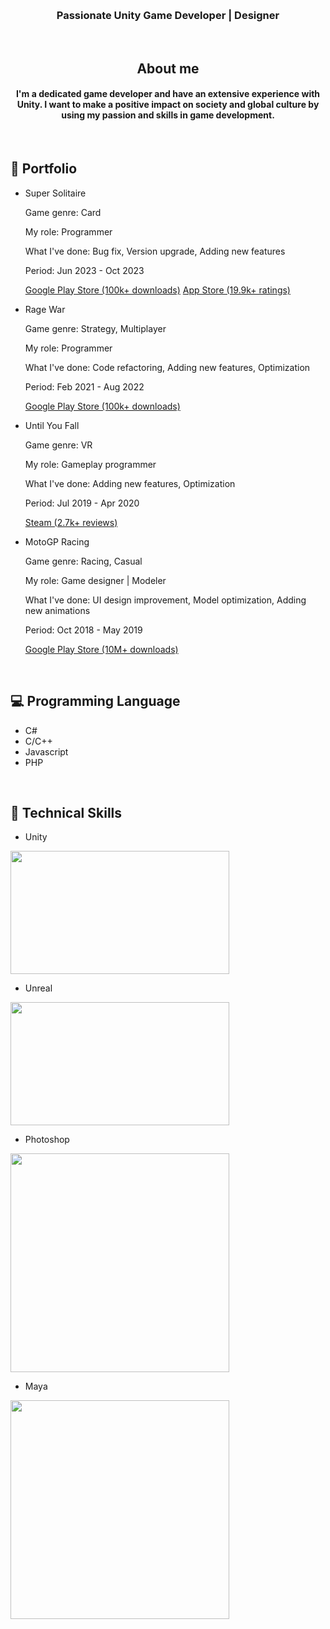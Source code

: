   <p align="center">
<!--   <img src="" alt="" style="width:100%; max-width:100%;" border="3px" /> -->
</p>

<br/>

<h3 align="center">
Passionate Unity Game Developer | Designer
</h3>

<br/>

<h2 align="center">
 About me
</h2>

<h4 align="center">
I'm a dedicated game developer and have an extensive experience with Unity.
I want to make a positive impact on society and global culture by using my passion and skills in game development.
</h4>

<br/>

## 🔭 Portfolio

- Super Solitaire
  <p>Game genre: Card</p>
  <p>My role: Programmer</p>
  <p>What I've done: Bug fix, Version upgrade, Adding new features</p>
  <p>Period: Jun 2023 - Oct 2023</p>
  <p>
    <a href="https://play.google.com/store/apps/details?id=com.thebinaryfamily.supersolitaire">Google Play Store (100k+ downloads)</a>
    <a href="https://apps.apple.com/us/app/super-solitaire-card-game/id1274440615">App Store (19.9k+ ratings)</a>
  </p>
  
- Rage War
  <p>Game genre: Strategy, Multiplayer</p>
  <p>My role: Programmer</p>
  <p>What I've done: Code refactoring, Adding new features, Optimization</p>
  <p>Period: Feb 2021 - Aug 2022</p>
  <p>
    <a href="https://play.google.com/store/apps/details?id=com.furystudio.ragewar">Google Play Store (100k+ downloads)</a>
  </p>

- Until You Fall
  <p>Game genre: VR</p>
  <p>My role: Gameplay programmer</p>
  <p>What I've done: Adding new features, Optimization</p>
  <p>Period: Jul 2019 - Apr 2020</p>
  <p>
    <a href="https://store.steampowered.com/app/858260/Until_You_Fall/">Steam (2.7k+ reviews)</a>
  </p>
  
- MotoGP Racing
  <p>Game genre: Racing, Casual</p>
  <p>My role: Game designer | Modeler</p>
  <p>What I've done: UI design improvement, Model optimization, Adding new animations</p>
  <p>Period: Oct 2018 - May 2019</p>
  <p>
    <a href="https://play.google.com/store/apps/details?id=com.weplay.motogp&hl=en">Google Play Store (10M+ downloads)</a>
  </p>
  
<br/>

## 💻 Programming Language

- C#
- C/C++
- Javascript
- PHP

<br/>

## 💼 Technical Skills
- Unity
<img src="https://user-images.githubusercontent.com/125852184/266737943-774e4d97-5b0e-4c8d-b3c2-31c61bef234a.png" width=350px height=197px />

<br/>

- Unreal
<img src="https://user-images.githubusercontent.com/125852184/266738155-48d395ab-8888-4db4-96df-75af763da236.jpg" width=350px height=197px />

<br/>

- Photoshop
<img src="https://user-images.githubusercontent.com/125852184/266737957-585a370b-1ec6-4804-ab96-e909e4ebb087.png" width=350px he3ght=197px />

<br/>

- Maya
<img src="https://user-images.githubusercontent.com/125852184/266737959-fe5ce221-deba-4fe7-afc9-792d93a9ee85.png" width=350px he3ght=197px />
